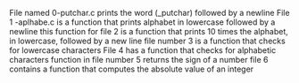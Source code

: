 File named 0-putchar.c prints the word  (_putchar) followed by a newline
File 1 -aplhabe.c is a function that prints alphabet in lowercase followed by a newline
this function for file 2 is a function that prints 10 times the alphabet, in lowercase, followed by a new line
file number 3 is a function that checks for lowercase characters
File 4 has a function that checks for alphabetic characters
function in file number 5 returns the sign of a number
file 6 contains a function that computes the absolute value of an integer
